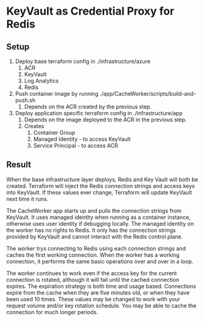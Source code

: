 # KeyVault as Credential Proxy for Redis

## Setup

1. Deploy base terraform config in ./infrastructure/azure
   1. ACR
   2. KeyVault
   3. Log Analytics
   4. Redis
2. Push container image by running ./app/CacheWorker/scripts/build-and-push.sh
   1. Depends on the ACR created by the previous step.
3. Deploy application specific terraform config in ./infrastructure/app
   1. Depends on the image deployed to the ACR in the previous step.
   2. Creates
      1. Container Group
      2. Managed Identity - to access KeyVault
      3. Service Principal - to access ACR

## Result

When the base infrastructure layer deploys, Redis and Key Vault will both be created. Terraform will inject the Redis connection strings and access keys into KeyVault.  If these values ever change, Terraform will update KeyVault next time it runs.

The CacheWorker app starts up and pulls the connection strings from KeyVault.  It uses managed identity when running as a container instance, otherwise uses user identity if debugging locally.  The managed identity on the worker has no rights to Redis.  It only has the connection strings provided by KeyVault and cannot interact with the Redis control plane.

The worker trys connecting to Redis using each connection strings and caches the first working connection.  When the worker has a working connection, it performs the same basic operations over and over in a loop. 

The worker continues to work even if the access key for the current connection is rotated, although it will fail until the cached connection expires.  The expiration strategy is both time and usage based.  Connections expire from the cache when they are five minutes old, or when they have been used 10 times.  These values may be changed to work with your request volume and/or key rotation schedule.  You may be able to cache the connection for much longer periods.
